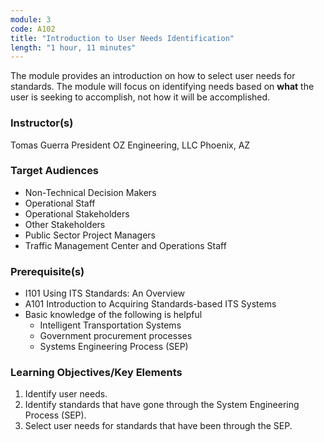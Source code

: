 ```yaml
---
module: 3
code: A102
title: "Introduction to User Needs Identification"
length: "1 hour, 11 minutes"
---
```

The module provides an introduction on how to select user needs for standards. The module will focus on identifying needs based on **what** the user is seeking to accomplish, not how it will be accomplished.

### Instructor(s)
Tomas Guerra
President
OZ Engineering, LLC
Phoenix, AZ

### Target Audiences
* Non-Technical Decision Makers
* Operational Staff
* Operational Stakeholders
* Other Stakeholders
* Public Sector Project Managers
* Traffic Management Center and Operations Staff

### Prerequisite(s)
* I101 Using ITS Standards: An Overview
* A101 Introduction to Acquiring Standards-based ITS Systems
* Basic knowledge of the following is helpful
  * Intelligent Transportation Systems
  * Government procurement processes
  * Systems Engineering Process (SEP)

### Learning Objectives/Key Elements
1. Identify user needs.
2. Identify standards that have gone through the System Engineering Process (SEP).
3. Select user needs for standards that have been through the SEP.